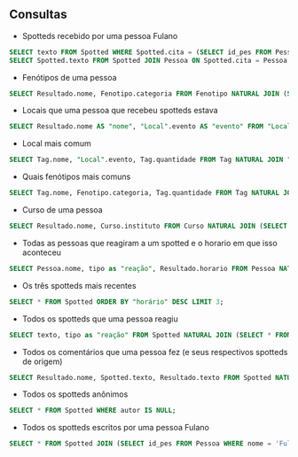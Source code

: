 ## Consultas

- Spotteds recebido por uma pessoa Fulano
``` sql
SELECT texto FROM Spotted WHERE Spotted.cita = (SELECT id_pes FROM Pessoa WHERE nome = 'Fulano');
SELECT Spotted.texto FROM Spotted JOIN Pessoa ON Spotted.cita = Pessoa.id_pes AND Pessoa.nome = 'Fulano';
```

- Fenótipos de uma pessoa
``` sql
SELECT Resultado.nome, Fenotipo.categoria FROM Fenotipo NATURAL JOIN (SELECT * FROM Tag NATURAL JOIN (SELECT Descrita.id_tag FROM Descrita NATURAL JOIN (SELECT * FROM Pessoa WHERE Pessoa.nome = 'Fulano'))) AS Resultado;
```

- Locais que uma pessoa que recebeu spotteds estava    
``` sql
SELECT Resultado.nome AS "nome", "Local".evento AS "evento" FROM "Local" NATURAL JOIN (SELECT * FROM Tag NATURAL JOIN (SELECT Descrita.id_tag FROM Descrita NATURAL JOIN (SELECT * FROM Pessoa WHERE Pessoa.nome = 'Fulano'))) AS Resultado;
```

- Local mais comum
``` sql
SELECT Tag.nome, "Local".evento, Tag.quantidade FROM Tag NATURAL JOIN "Local" ORDER BY Tag.quantidade DESC LIMIT 1;
```

- Quais fenótipos mais comuns
``` sql
SELECT Tag.nome, Fenotipo.categoria, Tag.quantidade FROM Tag NATURAL JOIN Fenotipo ORDER BY Tag.quantidade DESC;
```

- Curso de uma pessoa
``` sql
SELECT Resultado.nome, Curso.instituto FROM Curso NATURAL JOIN (SELECT * FROM Tag NATURAL JOIN (SELECT Descrita.id_tag FROM Descrita NATURAL JOIN (SELECT * FROM Pessoa WHERE nome = 'Fulano'))) AS Resultado;
```

- Todas as pessoas que reagiram a um spotted e o horario em que isso aconteceu
``` sql
SELECT Pessoa.nome, tipo as "reação", Resultado.horario FROM Pessoa NATURAL JOIN (SELECT * FROM Reage NATURAL JOIN (SELECT * FROM Spotted WHERE id_spot = <id>)) AS Resultado;
```

- Os três spotteds mais recentes
``` sql
SELECT * FROM Spotted ORDER BY "horário" DESC LIMIT 3;
```

- Todos os spotteds que uma pessoa reagiu
``` sql
SELECT texto, tipo as "reação" FROM Spotted NATURAL JOIN (SELECT * FROM Reage NATURAL JOIN (SELECT * FROM Pessoa WHERE nome = "Fulano"));
```

- Todos os comentários que uma pessoa fez (e seus respectivos spotteds de origem)
``` sql
SELECT Resultado.nome, Spotted.texto, Resultado.texto FROM Spotted NATURAL JOIN (SELECT * FROM Comentario NATURAL JOIN (SELECT * FROM Pessoa Where Pessoa.nome = 'Fulano'))) AS Resultado;
```

- Todos os spotteds anônimos
``` sql
SELECT * FROM Spotted WHERE autor IS NULL;
```

- Todos os spotteds escritos por uma pessoa Fulano
``` sql
SELECT * FROM Spotted JOIN (SELECT id_pes FROM Pessoa WHERE nome = 'Fulano') ON id_pes = autor;
```
